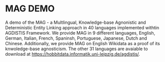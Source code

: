 MAG DEMO
=============

A demo of the MAG - a Multlingual, Knowledge-base Agnonistic and Deterministic Entity Linking approach in 40 languages implemented withtin AGDISTIS Framework. We provide MAG in 9 different languages, English, German, Italian, French, Spaninsh, Portuguese, Japanese, Dutch and Chinese. Additionally, we provide MAG on English Wikidata as a proof of its knwoledge-base agnosticism. The other 31 languages are avaiable to download at https://hobbitdata.informatik.uni-leipzig.de/agdistis/. 
